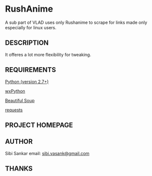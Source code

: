 RushAnime
====

A sub part of VLAD uses only Rushanime to scrape for links made only especially for linux users.

## DESCRIPTION
It offeres a lot more flexibility for tweaking.

## REQUIREMENTS
[Python (version 2.7+)](http://www.python.org)

[wxPython](http://wxpython.org)

[Beautiful Soup](http://www.crummy.com/software/BeautifulSoup/)

[requests](http://docs.python-requests.org/en/latest/)

## PROJECT HOMEPAGE


## AUTHOR
Sibi Sankar
email:  <sibi.vasank@gmail.com>

## THANKS
